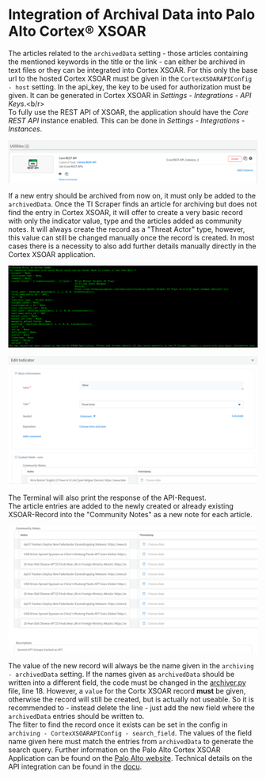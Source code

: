 # Integration of Archival Data into Palo Alto Cortex® XSOAR

The articles related to the `archivedData` setting - those articles containing the mentioned keywords in the title or the link - can either be archived in text files or they can be integrated into Cortex XSOAR. For this only the base url to the hosted Cortex XSOAR must be given in the `CortexXSOARAPIConfig - host` setting. In the api_key, the key to be used for authorization must be given. It can be generated in Cortex XSOAR in *Settings - Integrations - API Keys*.<b/r><br/>
To fully use the REST API of XSOAR, the application should have the *Core REST API* instance enabled. This can be done in *Settings - Integrations - Instances*.

![Necessary Integration Instances](/assets/images/XSOAR/rest_api.png "Necessary Integration Instances")

If a new entry should be archived from now on, it must only be added to the `archivedData`. Once the TI Scraper finds an article for archiving but does not find the entry in Cortex XSOAR, it will offer to create a very basic record with only the indicator value, type and the articles added as community notes. It will always create the record as a "Threat Actor" type, however, this value can still be changed manually once the record is created. In most cases there is a necessity to also add further details manually directly in the Cortex XSOAR application.

![Terminal Text for new created record](/assets/images/XSOAR/terminal_new_record.png "Terminal Text for new created record")

![Newly Created Record in Cortex XSOAR](/assets/images/XSOAR/new_record.png "Newly created record in PA Cortex XSOAR")

The Terminal will also print the response of the API-Request. <br/>
The article entries are added to the newly created or already existing XSOAR-Record into the "Community Notes" as a new note for each article.

![Records of the APT entry](/assets/images/XSOAR/added_records.png "Records of the APT entry in PA Cortex XSOAR")

The value of the new record will always be the name given in the `archiving - archivedData` setting. If the names given as `archivedData` should be written into a different field, the code must be changed in the [archiver.py](/scripts/lib/archiver.py) file, line 18. However, a `value` for the Cortx XSOAR record **must** be given, otherwise the record will still be created, but is actually not useable. So it is recommended to - instead delete the line - just add the new field where the `archivedData` entries should be written to. <br/>
The filter to find the record once it exists can be set in the config in `archiving - CortexXSOARAPIConfig - search_field`. The values of the field name given here must match the entries from `archivedData` to generate the search query.
Further information on the Palo Alto Cortex XSOAR Application can be found on the [Palo Alto website](https://www.paloaltonetworks.com/resources/datasheets/cortex-xsoar-overview). Technical details on the API integration can be found in the [docu](https://docs.paloaltonetworks.com/develop/api#sort=relevancy&layout=card&numberOfResults=25).